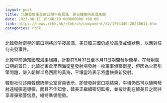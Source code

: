 ```yaml
---
layout: post
title: 北韓發射衛星窗口期午夜屆滿　美日韓維持高度戒備
date: 2023-06-11 10:48:10.000000000 +08:00
link: https://news.rthk.hk/rthk/ch/component/k2/1704346-20230611.htm
categories: rthk
---
```


北韓發射衛星的窗口期將於午夜屆滿，美日韓三國仍處於高度戒備狀態，以應對任何突發事件。

北韓早前通知國際海事組織，計劃在5月31日至本月11日期間發射衛星。在發射窗口期的首日，北韓從東倉里西海衛星發射場發射一枚軍事偵察衛星，但因為火箭引擎問題，墜入朝鮮半島西面的黃海，平壤當時表示將盡快重新發射。

韓聯社引述南韓總統辦公室官員表示，即使發射窗口期結束，平壤仍然可以隨時發射遠程彈道導彈，而且不作知會，韓美正繼續密切監視，並按計劃在韓美日之間共享導彈預警信息，維持準備態勢。
